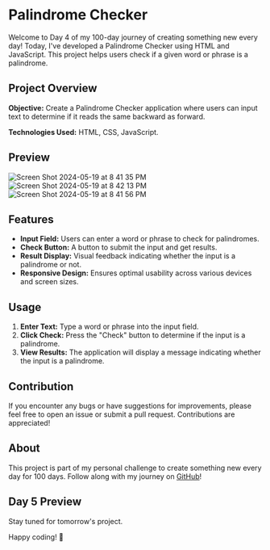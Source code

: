 # Palindrome Checker

Welcome to Day 4 of my 100-day journey of creating something new every day! Today, I've developed a Palindrome Checker using HTML and JavaScript. This project helps users check if a given word or phrase is a palindrome.

## Project Overview

**Objective:** Create a Palindrome Checker application where users can input text to determine if it reads the same backward as forward.

**Technologies Used:** HTML, CSS, JavaScript.

## Preview

![Screen Shot 2024-05-19 at 8 41 35 PM](https://github.com/vamshiachavelli/Palindrome_Checker/assets/58171768/ed42539d-4835-4f65-aed7-6d7665429a4f)
![Screen Shot 2024-05-19 at 8 42 13 PM](https://github.com/vamshiachavelli/Palindrome_Checker/assets/58171768/e62eeec0-ad7d-4ae1-b2c5-3005b2d05f4a)
![Screen Shot 2024-05-19 at 8 41 56 PM](https://github.com/vamshiachavelli/Palindrome_Checker/assets/58171768/b428c14c-273b-44f9-a497-29113eab04c7)



## Features

- **Input Field:** Users can enter a word or phrase to check for palindromes.
- **Check Button:** A button to submit the input and get results.
- **Result Display:** Visual feedback indicating whether the input is a palindrome or not.
- **Responsive Design:** Ensures optimal usability across various devices and screen sizes.

## Usage

1. **Enter Text:** Type a word or phrase into the input field.
2. **Click Check:** Press the "Check" button to determine if the input is a palindrome.
3. **View Results:** The application will display a message indicating whether the input is a palindrome.


## Contribution

If you encounter any bugs or have suggestions for improvements, please feel free to open an issue or submit a pull request. Contributions are appreciated!

## About

This project is part of my personal challenge to create something new every day for 100 days. Follow along with my journey on [GitHub]([https://github.com/vamshiachavelli])!

## Day 5 Preview

Stay tuned for tomorrow's project.

Happy coding! 🚀
